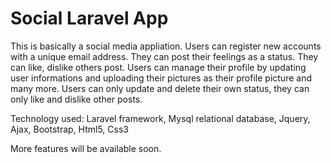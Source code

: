 # Social Laravel App

This is basically a social media appliation. Users can register new accounts with a unique email address. 
They can post their feelings as a status. They can like, dislike others post. Users can manage their profile by updating user informations and uploading their pictures as their profile picture and many more.
Users can only update and delete their own status, they can only like and dislike other posts.

Technology used: 
Laravel framework, Mysql relational database, Jquery, Ajax, Bootstrap, Html5, Css3

More features will be available soon.
